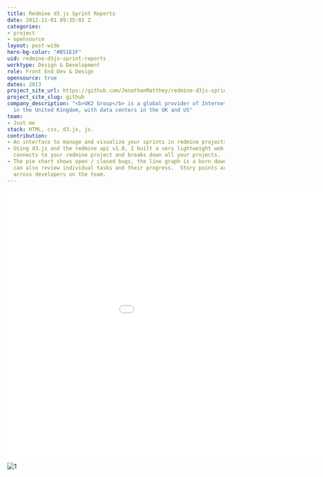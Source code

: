```yaml
---
title: Redmine d3.js Sprint Reports
date: 2012-11-01 09:35:01 Z
categories:
- project
- opensource
layout: post-wide
hero-bg-color: "#B51E1F"
uid: redmine-d3js-sprint-reports
worktype: Design & Development
role: Front End Dev & Design
opensource: true
dates: 2013
project_site_url: https://github.com/JonathanMatthey/redmine-d3js-sprint-reports
project_site_slug: github
company_description: "<b>UK2 Group</b> is a global provider of Internet services based
  in the United Kingdom, with data centers in the UK and US"
team:
- Just me
stack: HTML, css, d3.js, js.
contribution:
- An interface to manage and visualize your sprints in redmine projects.
- Using d3.js and the redmine api v1.0, I built a very lightweight web front end that
  connects to your redmine project and breaks down all your projects.
- The pie chart shows open / closed bugs, the line graph is a burn down chart.  You
  can also review individual tasks and their progress.  Story points are displayed
  across developers on the team.
---
```


<div class="showcase">
  <iframe width="1120" height="630" src="//www.youtube.com/embed/e9L8YrpNB3w" frameborder="0" > </iframe>
  <img src="/img/redmine-d3js-sprint-reports/1.jpg" alt="1">
</div>

